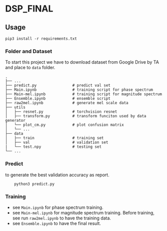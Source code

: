 # DSP_FINAL

## Usage

```shell
pip3 install -r requirements.txt
```

### Folder and Dataset
To start this project we have to download dataset from Google Drive by TA and place to `data` folder.


    .
    ├── ...
    ├── predict.py                # predict val set
    ├── Main.ipynb                # training script for phase spectrum    
    ├── Main-mel.ipynb            # training script for magnitude spectrum            
    ├── Ensemble.ipynb            # ensemble script       
    ├── raw2mel.ipynb             # generate mel scale data       
    ├── utils                   
    │   ├── resnet.py             # torchvision resnet
    │   ├── transform.py          # transform funciton used by data generator
    │   └── plot_cm.py            # plot confusion matrix
    │   └── ...
    ├── data 
    │   ├── train                 # training set
    │   ├── val                   # validation set
    |   └── test.npy              # testing set
    └── ...

### Predict
to generate the best validation accuracy as report. 

```shell
    python3 predict.py
```

### Training
- see `Main.ipynb` for phase spectrum  training.
- see `Main-mel.ipynb` for magnitude spectrum training. Before training, see run `raw2mel.ipynb` to have the training data.
- see `Ensemble.ipynb` to have the final result.
